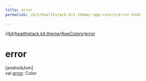 ```yaml
---
title: error
permalink: /kit/healthstack.kit.theme/-app-colors/error.html

---
```

//[kit](/kit.html)/[healthstack.kit.theme](../index.html)/[AppColors](index.html)/[error](error.html)



# error



[androidJvm]\
val [error](error.html): Color




